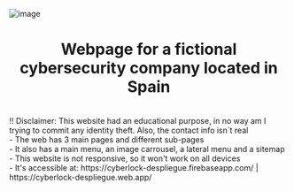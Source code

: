 ![image](https://github.com/darkhuo10/DAW2-WebInterfaces-CompanyWeb/assets/105634828/501e23a5-889b-4352-8201-ecd2da1d6a0e)
<h1 align="center">Webpage for a fictional cybersecurity company located in Spain</h1><br>
!! Disclaimer: This website had an educational purpose, in no way am I trying to commit any identity theft. Also, the contact info isn`t real <br>
- The web has 3 main pages and different sub-pages <br>
- It also has a main menu, an image carrousel, a lateral menu and a sitemap <br> 
- This website is not responsive, so it won't work on all devices <br>
- It's accessible at: https://cyberlock-despliegue.firebaseapp.com/ | https://cyberlock-despliegue.web.app/
